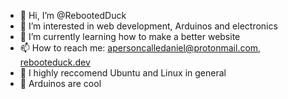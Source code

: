 - 👋 Hi, I’m @RebootedDuck
- 👀 I’m interested in web development, Arduinos and electronics
- 🌱 I’m currently learning how to make a better website
- 📫 How to reach me: apersoncalledaniel@protonmail.com, [rebooteduck.dev](https://rebooteduck.dev)
- 🐧 I highly reccomend Ubuntu and Linux in general
- 💾 Arduinos are cool

<!---
RebootedDuck/RebootedDuck is a ✨ special ✨ repository because its `README.md` (this file) appears on your GitHub profile.
You can click the Preview link to take a look at your changes.
--->
